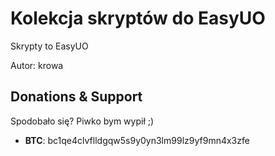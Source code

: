 # Kolekcja skryptów do EasyUO

Skrypty to EasyUO

Autor: krowa

## Donations & Support

Spodobało się? Piwko bym wypił ;)

* **BTC**: bc1qe4clvflldgqw5s9y0yn3lm99lz9yf9mn4x3zfe
